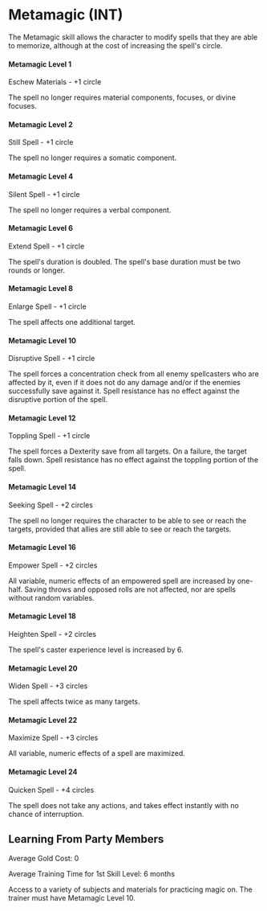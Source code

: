 # Metamagic (INT)

The Metamagic skill allows the character to modify spells that they are able to memorize, although at the cost of increasing the spell's circle.

#### Metamagic Level 1

Eschew Materials - +1 circle

The spell no longer requires material components, focuses, or divine focuses.

#### Metamagic Level 2

Still Spell - +1 circle

The spell no longer requires a somatic component.

#### Metamagic Level 4

Silent Spell - +1 circle

The spell no longer requires a verbal component.

#### Metamagic Level 6

Extend Spell - +1 circle

The spell's duration is doubled. The spell's base duration must be two rounds or longer.

#### Metamagic Level 8

Enlarge Spell - +1 circle

The spell affects one additional target.

#### Metamagic Level 10

Disruptive Spell - +1 circle

The spell forces a concentration check from all enemy spellcasters who are affected by it, even if it does not do any damage and/or if the enemies successfully save against it. Spell resistance has no effect against the disruptive portion of the spell.

#### Metamagic Level 12

Toppling Spell - +1 circle

The spell forces a Dexterity save from all targets. On a failure, the target falls down. Spell resistance has no effect against the toppling portion of the spell.

#### Metamagic Level 14

Seeking Spell - +2 circles

The spell no longer requires the character to be able to see or reach the targets, provided that allies are still able to see or reach the targets.

#### Metamagic Level 16

Empower Spell - +2 circles

All variable, numeric effects of an empowered spell are increased by one-half. Saving throws and opposed rolls are not affected, nor are spells without random variables.

#### Metamagic Level 18

Heighten Spell - +2 circles

The spell's caster experience level is increased by 6.

#### Metamagic Level 20

Widen Spell - +3 circles

The spell affects twice as many targets.

#### Metamagic Level 22

Maximize Spell - +3 circles

All variable, numeric effects of a spell are maximized.

#### Metamagic Level 24

Quicken Spell - +4 circles

The spell does not take any actions, and takes effect instantly with no chance of interruption.

## Learning From Party Members

Average Gold Cost: 0

Average Training Time for 1st Skill Level: 6 months

Access to a variety of subjects and materials for practicing magic on. The trainer must have Metamagic Level 10.
